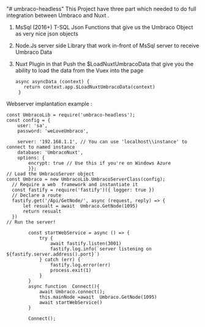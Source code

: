 "# umbraco-headless" 
This Project have three part which needed to do full integration between Umbraco and Nuxt .
1.  MsSql (2016+) T-SQL Json  Functions that give us the Umbraco  Object as very nice json objects
2.  Node.Js server side Library that work in-front of MsSql server to receive Umbraco Data
3. Nuxt Plugin  in that Push the $LoadNuxtUmbracoData that give you the ability to load the data from the Vuex into the page  
      
       async asyncData (context) {
          return context.app.$LoadNuxtUmbracoData(context)
        }

  
Webserver implantation example : 


    
    const UmbracoLib = require('umbraco-headless');
    const config = {
        user: 'sa',
        password: 'weLoveUmbraco',       
        
        server: '192.168.1.1', // You can use 'localhost\\instance' to connect to named instance
        database: 'UmbracoNuxt',
        options: {
            encrypt: true // Use this if you're on Windows Azure
            }};
    // Load the UmbracoServer object
    const Umbraco = new UmbracoLib.UmbracoServerClass(config);
      // Require a web  framework and instantiate it
      const fastify = require('fastify')({ logger: true })
      // Declare a route
      fastify.get('/Api/GetNode/', async (request, reply) => {
          let resualt = await  Umbraco.GetNode(1095)
          return resualt
      })
    // Run the server!
            
            const startWebService = async () => {
                try {
                    await fastify.listen(3001)
                    fastify.log.info(`server listening on ${fastify.server.address().port}`)
                } catch (err) {
                    fastify.log.error(err)
                    process.exit(1)
                }
            }
            async function  Connect(){
                await Umbraco.connect();
                this.mainNode =await  Umbraco.GetNode(1095)
                await startWebService()
            }
            
            Connect();
